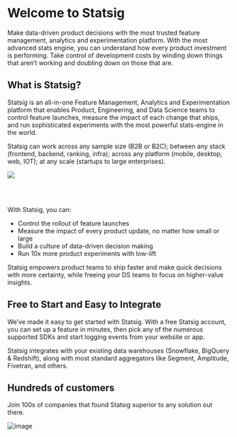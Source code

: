 # Welcome to Statsig

Make data-driven product decisions with the most trusted feature management, analytics and experimentation platform. With the most advanced stats engine, you can understand how every product investment is performing. Take control of development costs by winding down things that aren’t working and doubling down on those that are.

## What is Statsig?

Statsig is an all-in-one Feature Management, Analytics and Experimentation platform that enables Product, Engineering, and Data Science teams to control feature launches, measure the impact of each change that ships, and run sophisticated experiments with the most powerful stats-engine in the world.

Statsig can work across any sample size (B2B or B2C); between any stack (frontend, backend, ranking, infra); across any platform (mobile, desktop, web, IOT); at any scale (startups to large enterprises).

<kbd>
 <img src="https://github.com/statsig-io/.github/assets/74588208/a4443d0c-5de8-4f41-8a27-da4c478a3e07" />
</kbd>

<br /><br />
 
With Statsig, you can:

* Control the rollout of feature launches
* Measure the impact of every product update, no matter how small or large
* Build a culture of data-driven decision making
* Run 10x more product experiments with low-lift

Statsig empowers product teams to ship faster and make quick decisions with more certainty, while freeing your DS teams to focus on higher-value insights.

## Free to Start and Easy to Integrate

We’ve made it easy to get started with Statsig. With a free Statsig account, you can set up a feature in minutes, then pick any of the numerous supported SDKs and start logging events from your website or app.

Statsig integrates with your existing data warehouses (Snowflake, BigQuery & Redshift), along with most standard aggregators like Segment, Amplitude, Fivetran, and others.

## Hundreds of customers

Join 100s of companies that found Statsig superior to any solution out there.

![image](https://github.com/statsig-io/.github/assets/74588208/30fda776-c500-4b43-ae97-5f19cd981442)
